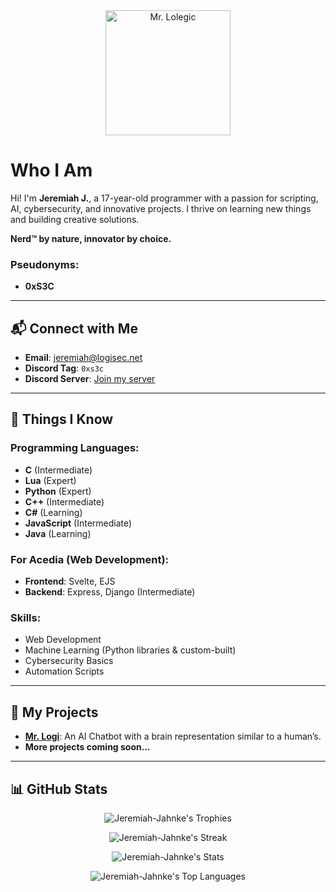 <div align="center">
  <img src="https://github.com/Jeremiah-Jahnke/Jeremiah-Jahnke/assets/90881896/3aa94fb7-da7e-4ab0-a7c5-3cd7659b8ff1" width="200" height="200" alt="Mr. Lolegic" />
</div>

# Who I Am

Hi! I'm **Jeremiah J.**, a 17-year-old programmer with a passion for scripting, AI, cybersecurity, and innovative projects. I thrive on learning new things and building creative solutions.

**Nerd™️ by nature, innovator by choice.**

### Pseudonyms:
- **0xS3C**

---

## 📬 Connect with Me

- **Email**: [jeremiah@logisec.net](mailto:jeremiah@logisec.net)
- **Discord Tag**: `0xs3c`
- **Discord Server**: [Join my server](https://discord.gg/kY4UUV4eKp)

---

## 🧠 Things I Know

### **Programming Languages**:
- **C** (Intermediate)
- **Lua** (Expert)
- **Python** (Expert)
- **C++** (Intermediate)
- **C#** (Learning)
- **JavaScript** (Intermediate)
- **Java** (Learning)

### **For Acedia (Web Development)**:
- **Frontend**: Svelte, EJS
- **Backend**: Express, Django (Intermediate)

### **Skills**:
- Web Development
- Machine Learning (Python libraries & custom-built)
- Cybersecurity Basics
- Automation Scripts

---

## 🚀 My Projects

- **[Mr. Logi](#)**: An AI Chatbot with a brain representation similar to a human’s.
- **More projects coming soon...**

---

## 📊 GitHub Stats

<div align="center">

  ![Jeremiah-Jahnke's Trophies](https://github-profile-trophy.vercel.app/?username=Jeremiah-Jahnke)
  
  ![Jeremiah-Jahnke's Streak](https://github-readme-streak-stats.herokuapp.com/?user=Jeremiah-Jahnke&theme=vue-dark&hide_border=false)
  
  ![Jeremiah-Jahnke's Stats](https://github-readme-stats.vercel.app/api?username=Jeremiah-Jahnke&theme=vue-dark&show_icons=true&hide_border=false&count_private=true)

  ![Jeremiah-Jahnke's Top Languages](https://github-readme-stats.vercel.app/api/top-langs/?username=Jeremiah-Jahnke&theme=vue-dark&show_icons=true&hide_border=false&layout=compact)

</div>
